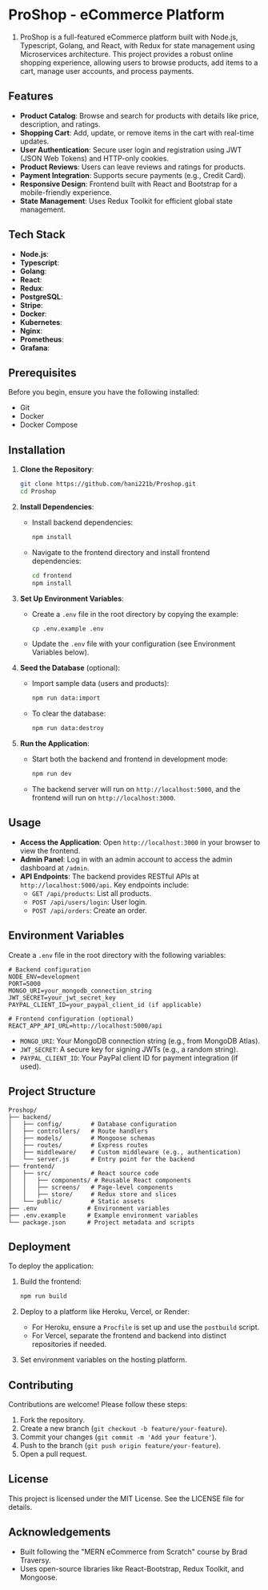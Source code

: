 # ProShop - eCommerce Platform

1.  ProShop is a full-featured eCommerce platform built with Node.js, Typescript, Golang, and React, with Redux for state management using Microservices architecture. This project provides a robust online shopping experience, allowing users to browse products, add items to a cart, manage user accounts, and process payments.

## Features

-   **Product Catalog**: Browse and search for products with details like price, description, and ratings.
-   **Shopping Cart**: Add, update, or remove items in the cart with real-time updates.
-   **User Authentication**: Secure user login and registration using JWT (JSON Web Tokens) and HTTP-only cookies.
-   **Product Reviews**: Users can leave reviews and ratings for products.
-   **Payment Integration**: Supports secure payments (e.g., Credit Card).
-   **Responsive Design**: Frontend built with React and Bootstrap for a mobile-friendly experience.
-   **State Management**: Uses Redux Toolkit for efficient global state management.

## Tech Stack

-   **Node.js**:
-   **Typescript**:
-   **Golang**:
-   **React**:
-   **Redux**:
-   **PostgreSQL**:
-   **Stripe**:
-   **Docker**:
-   **Kubernetes**:
-   **Nginx**:
-   **Prometheus**:
-   **Grafana**:

## Prerequisites

Before you begin, ensure you have the following installed:

-   Git
-   Docker
-   Docker Compose

## Installation

1.  **Clone the Repository**:
    
    ```bash
    git clone https://github.com/hani221b/Proshop.git
    cd Proshop
    
    ```
    
2.  **Install Dependencies**:
    
    -   Install backend dependencies:
        
        ```bash
        npm install
        
        ```
        
    -   Navigate to the frontend directory and install frontend dependencies:
        
        ```bash
        cd frontend
        npm install
        
        ```
        
3.  **Set Up Environment Variables**:
    
    -   Create a `.env` file in the root directory by copying the example:
        
        ```bash
        cp .env.example .env
        
        ```
        
    -   Update the `.env` file with your configuration (see Environment Variables below).
        
4.  **Seed the Database** (optional):
    
    -   Import sample data (users and products):
        
        ```bash
        npm run data:import
        
        ```
        
    -   To clear the database:
        
        ```bash
        npm run data:destroy
        
        ```
        
5.  **Run the Application**:
    
    -   Start both the backend and frontend in development mode:
        
        ```bash
        npm run dev
        
        ```
        
    -   The backend server will run on `http://localhost:5000`, and the frontend will run on `http://localhost:3000`.
        

## Usage

-   **Access the Application**: Open `http://localhost:3000` in your browser to view the frontend.
-   **Admin Panel**: Log in with an admin account to access the admin dashboard at `/admin`.
-   **API Endpoints**: The backend provides RESTful APIs at `http://localhost:5000/api`. Key endpoints include:
    -   `GET /api/products`: List all products.
    -   `POST /api/users/login`: User login.
    -   `POST /api/orders`: Create an order.

## Environment Variables

Create a `.env` file in the root directory with the following variables:

```env
# Backend configuration
NODE_ENV=development
PORT=5000
MONGO_URI=your_mongodb_connection_string
JWT_SECRET=your_jwt_secret_key
PAYPAL_CLIENT_ID=your_paypal_client_id (if applicable)

# Frontend configuration (optional)
REACT_APP_API_URL=http://localhost:5000/api

```

-   `MONGO_URI`: Your MongoDB connection string (e.g., from MongoDB Atlas).
-   `JWT_SECRET`: A secure key for signing JWTs (e.g., a random string).
-   `PAYPAL_CLIENT_ID`: Your PayPal client ID for payment integration (if used).

## Project Structure

```
Proshop/
├── backend/
│   ├── config/        # Database configuration
│   ├── controllers/   # Route handlers
│   ├── models/        # Mongoose schemas
│   ├── routes/        # Express routes
│   ├── middleware/    # Custom middleware (e.g., authentication)
│   └── server.js      # Entry point for the backend
├── frontend/
│   ├── src/           # React source code
│   │   ├── components/ # Reusable React components
│   │   ├── screens/   # Page-level components
│   │   ├── store/     # Redux store and slices
│   └── public/        # Static assets
├── .env              # Environment variables
├── .env.example      # Example environment variables
└── package.json      # Project metadata and scripts

```

## Deployment

To deploy the application:

1.  Build the frontend:
    
    ```bash
    npm run build
    
    ```
    
2.  Deploy to a platform like Heroku, Vercel, or Render:
    
    -   For Heroku, ensure a `Procfile` is set up and use the `postbuild` script.
    -   For Vercel, separate the frontend and backend into distinct repositories if needed.
3.  Set environment variables on the hosting platform.
    

## Contributing

Contributions are welcome! Please follow these steps:

1.  Fork the repository.
2.  Create a new branch (`git checkout -b feature/your-feature`).
3.  Commit your changes (`git commit -m 'Add your feature'`).
4.  Push to the branch (`git push origin feature/your-feature`).
5.  Open a pull request.

## License

This project is licensed under the MIT License. See the LICENSE file for details.

## Acknowledgements

-   Built following the "MERN eCommerce from Scratch" course by Brad Traversy.
-   Uses open-source libraries like React-Bootstrap, Redux Toolkit, and Mongoose.
